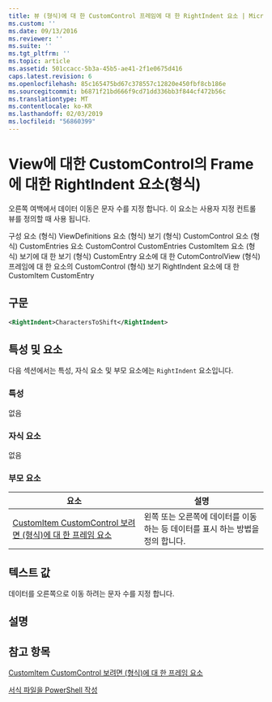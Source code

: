```yaml
---
title: 뷰 (형식)에 대 한 CustomControl 프레임에 대 한 RightIndent 요소 | Microsoft Docs
ms.custom: ''
ms.date: 09/13/2016
ms.reviewer: ''
ms.suite: ''
ms.tgt_pltfrm: ''
ms.topic: article
ms.assetid: 501ccacc-5b3a-45b5-ae41-2f1e0675d416
caps.latest.revision: 6
ms.openlocfilehash: 85c165475bd67c378557c12820e450fbf8cb186e
ms.sourcegitcommit: b6871f21bd666f9cd71dd336bb3f844cf472b56c
ms.translationtype: MT
ms.contentlocale: ko-KR
ms.lasthandoff: 02/03/2019
ms.locfileid: "56860399"
---
```

# <a name="rightindent-element-for-frame-for-customcontrol-for-view-format"></a>View에 대한 CustomControl의 Frame에 대한 RightIndent 요소(형식)

오른쪽 여백에서 데이터 이동은 문자 수를 지정 합니다. 이 요소는 사용자 지정 컨트롤 뷰를 정의할 때 사용 됩니다.

구성 요소 (형식) ViewDefinitions 요소 (형식) 보기 (형식) CustomControl 요소 (형식) CustomEntries 요소 CustomControl CustomEntries CustomItem 요소 (형식) 보기에 대 한 보기 (형식) CustomEntry 요소에 대 한 CutomControlView (형식) 프레임에 대 한 요소의 CustomControl (형식) 보기 RightIndent 요소에 대 한 CustomItem CustomEntry

## <a name="syntax"></a>구문

```xml
<RightIndent>CharactersToShift</RightIndent>
```

## <a name="attributes-and-elements"></a>특성 및 요소

다음 섹션에서는 특성, 자식 요소 및 부모 요소에는 `RightIndent` 요소입니다.

### <a name="attributes"></a>특성

없음

### <a name="child-elements"></a>자식 요소

없음

### <a name="parent-elements"></a>부모 요소

|요소|설명|
|-------------|-----------------|
|[CustomItem CustomControl 보려면 (형식)에 대 한 프레임 요소](./frame-element-for-customitem-for-customcontrol-for-view-format.md)|왼쪽 또는 오른쪽에 데이터를 이동 하는 등 데이터를 표시 하는 방법을 정의 합니다.|

## <a name="text-value"></a>텍스트 값

데이터를 오른쪽으로 이동 하려는 문자 수를 지정 합니다.

## <a name="remarks"></a>설명

## <a name="see-also"></a>참고 항목

[CustomItem CustomControl 보려면 (형식)에 대 한 프레임 요소](./frame-element-for-customitem-for-customcontrol-for-view-format.md)

[서식 파일을 PowerShell 작성](./writing-a-powershell-formatting-file.md)
